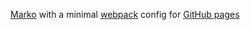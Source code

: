 [Marko](https://markojs.com/) with a minimal [webpack](http://webpack.js.org) config for [GitHub pages](https://ysle.com/marko/)
